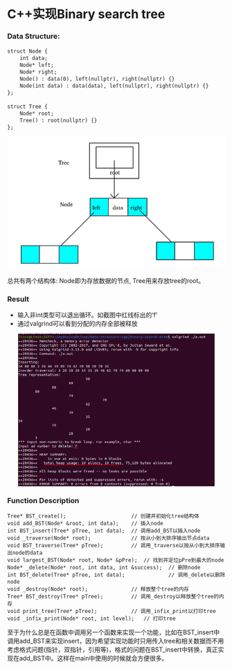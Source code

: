 # C++实现Binary search tree

### Data Structure:
```
struct Node {
	int data;
	Node* left;
	Node* right;
	Node() : data(0), left(nullptr), right(nullptr) {}
	Node(int data) : data(data), left(nullptr), right(nullptr) {}
};

struct Tree {
	Node* root;
	Tree() : root(nullptr) {}
};
```
<div  align="center"><kbd>  
    <img src="./structure.png" alt="structure" align=center />
</kbd></div><br>  
总共有两个结构体:  
Node即为存放数据的节点, Tree用来存放tree的root。

### Result
* 输入非int类型可以退出循环。如截图中红线标出的‘f’
* 通过valgrind可以看到分配的内存全部被释放
<div  align="center"><kbd>  
    <img src="./result.png" alt="result" align=center width="90%" />
</kbd></div>  

### Function Description
```
Tree* BST_create();                     // 创建并初始化tree结构体
void add_BST(Node* &root, int data);    // 插入node
int BST_insert(Tree* pTree, int data);  // 调用add_BST以插入node
void _traverse(Node* root);             // 按从小到大排序输出节点data
void BST_traverse(Tree* pTree);         // 调用_traverse以按从小到大排序输出node的data
void largest_BST(Node* root, Node* &pPre);  // 找到并定位pPre到最大的node
Node* _delete(Node* root, int data, int &success);  // 删除node
int BST_delete(Tree* pTree, int data);              // 调用_delete以删除node
void _destroy(Node* root);              // 释放整个tree的内存
Tree* BST_destroy(Tree* pTree);         // 调用_destroy以释放整个tree的内存
void print_tree(Tree* pTree);           // 调用_infix_print以打印tree
void _infix_print(Node* root, int level);   // 打印tree
```
至于为什么总是在函数中调用另一个函数来实现一个功能，比如在BST_insert中调用add_BST来实现insert，因为希望实现功能时只用传入tree和相关数据而不用考虑格式问题(指针，双指针，引用等)，格式的问题在BST_insert中转换，真正实现在add_BST中。这样在main中使用的时候就会方便很多。
